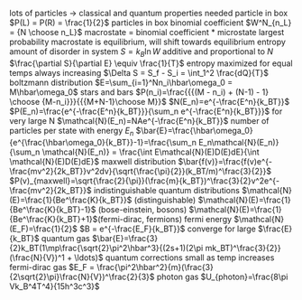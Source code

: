 lots of particles → classical and quantum properties needed
particle in box
	$P(L) = P(R) = \frac{1}{2}$
particles in box
	binomial coefficient $W^N_{n_L} = {N \choose n_L}$
	macrostate = binomial coefficient * microstate
	largest probability macrostate is equilibrium, will shift towards equilibrium
entropy
	amount of disorder in system
	$S = k_B\ln{W}$
	additive and proportional to $N$
	$\frac{\partial S}{\partial E} \equiv \frac{1}{T}$
	entropy maximized for equal temps
	always increasing
	$\Delta S = S_f - S_i = \int_1^2 \frac{dQ}{T}$
boltzmann distribution
	$E=\sum_{i=1}^Nn_i\hbar\omega_0 = M\hbar\omega_0$
	stars and bars
	$P(n_i)=\frac{{{(M - n_i) + (N-1) - 1} \choose {M-n_i}}}{{{M+N-1}\choose M}}$
	$N(E_n)=e^{-\frac{E^n}{k_BT}}$
	$P(E_n)=\frac{e^{-\frac{E^n}{k_BT}}}{\sum_n e^{-\frac{E^n}{k_BT}}}$ for very large N
	$\mathcal{N}(E_n)=NAe^{-\frac{E^n}{k_BT}}$ number of particles per state with energy $E_n$
	$\bar{E}=\frac{\hbar\omega_0}{e^{\frac{\hbar\omega_0}{k_BT}}-1}=\frac{\sum_n E_n\mathcal{N}(E_n)}{\sum_n \mathcal{N}(E_n)} = \frac{\int E\mathcal{N}(E)D(E)dE}{\int \mathcal{N}(E)D(E)dE}$
maxwell distribution
	$\bar{f(v)}=\frac{f(v)e^{-\frac{mv^2}{2k_BT}}v^2dv}{\sqrt{\frac{\pi}{2}}(k_BT/m)^\frac{3}{2}}$
	$P(v)_{maxwell}=\sqrt{\frac{2}{\pi}}(\frac{m}{k_BT})^\frac{3}{2}v^2e^{-\frac{mv^2}{2k_BT}}$
indistinguishable
	quantum distributions
		$\mathcal{N}(E)=\frac{1}{Be^\frac{K}{k_BT}}$ (distinguishable)
		$\mathcal{N}(E)=\frac{1}{Be^\frac{K}{k_BT}-1}$ (bose-einstein, bosons)
		$\mathcal{N}(E)=\frac{1}{Be^\frac{K}{k_BT}+1}$(fermi-dirac, fermions)
			fermi energy $\mathcal{N}(E_F)=\frac{1}{2}$
			$B = e^{-\frac{E_F}{k_BT}}$
		converge for large $\frac{E}{k_BT}$
		quantum gas
			$\bar{E}=\frac{3}{2}k_BT(1\mp\frac{\sqrt{2}\pi^2\hbar^3}{(2s+1)(2\pi mk_BT)^\frac{3}{2}}(\frac{N}{V})^1 + \ldots)$
			quantum corrections small as temp increases
		fermi-dirac gas
			$E_F = \frac{\pi^2\hbar^2}{m}(\frac{3}{2\sqrt{2}\pi}\frac{N}{V})^\frac{2}{3}$
		photon gas
			$U_{photon}=\frac{8\pi Vk_B^4T^4}{15h^3c^3}$